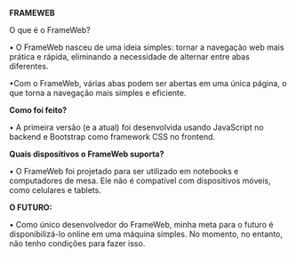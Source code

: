 **FRAMEWEB**

O que é o FrameWeb?

• O FrameWeb nasceu de uma ideia simples: tornar a navegação web mais prática e rápida, eliminando a necessidade de alternar entre abas diferentes.

•Com o FrameWeb, várias abas podem ser abertas em uma única página, o que torna a navegação mais simples e eficiente.

**Como foi feito?**

• A primeira versão (e a atual) foi desenvolvida usando JavaScript no backend e Bootstrap como framework CSS no frontend.

**Quais dispositivos o FrameWeb suporta?**

• O FrameWeb foi projetado para ser utilizado em notebooks e computadores de mesa. Ele não é compatível com dispositivos móveis, como celulares e tablets.

**O FUTURO:**

• Como único desenvolvedor do FrameWeb, minha meta para o futuro é disponibilizá-lo online em uma máquina simples. No momento, no entanto, não tenho condições para fazer isso.
